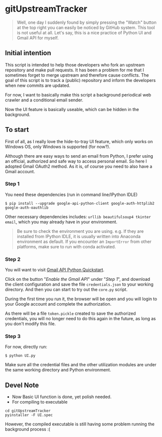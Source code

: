 # gitUpstreamTracker

> Well, one day I suddenly found by simply pressing the "Watch" button at the top right you can easily be noticed by GitHub system. This tool is not useful at all. Let's say, this is a nice practice of Python UI and Gmail API for myself.

## Initial intention

This script is intended to help those developers who fork an upstream 
repository and make pull requests. It has been a problem for me that I 
sometimes forget to merge upstream and therefore cause conflicts. The goal of 
this script is to track a (public) repository and inform the developers when 
new commits are updated.  
  
For now, I want to basically make this script a background periodical web crawler and a 
conditional email sender.  
  
Now the UI feature is basically useable, which can be hidden in the background.

## To start

First of all, as I really love the hide-to-tray UI feature, which only works on Windows OS, 
only Windows is supported (for now?).

Although there are easy ways to send an email from Python, I prefer using an 
official, authorized and safe way to access personal email. So here I adopted 
Gmail OAuth2 method. As it is, of course you need to also have a Gmail 
account.  
  
### Step 1
You need these dependencies (run in command line/IPython IDLE)
```{shell}
$ pip install --upgrade google-api-python-client google-auth-httplib2 google-auth-oauthlib
```

Other necessary dependencies includes: `urllib beautifulsoup4 tkinter email`, which you may already have in your environment.  
  
> Be sure to check the environment you are using. e.g. If they are installed from IPython IDLE, it is usually written into Anaconda environment as default. If you encounter an `ImportError` from other platforms, make sure to run with conda activated.

### Step 2
You will want to visit [Gmail API Python Quickstart](https://developers.google.com/gmail/api/quickstart/python).  
  
Click on the button "*Enable the Gmail API*" under "*Step 1*", and download the 
client configuration and save the file `credentials.json` to your working 
directory. And then you can start to try out the `core.py` script.  
  
During the first time you run it, the browser will be open and you 
will login to your Google account and complete the authorization.  
  
As there will be a file `token.pickle` created to save the authorized 
credentials, you will no longer need to do this again in the future, as long 
as you don't modify this file.  

### Step 3
For now, directly run:
```{shell}
$ python UI.py
```
Make sure all the credential files and the other utilization modules are under the same working directory and Python environment.

## Devel Note
- Now Basic UI function is done, yet polish needed.  
- For compiling to executable
```
cd gitUpstreamTracker
pyinstaller -F UI.spec
```
However, the compiled executable is still having some problem running the background process :(
